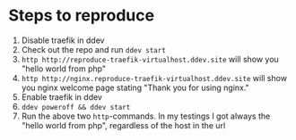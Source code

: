 # Steps to reproduce

1. Disable traefik in ddev
2. Check out the repo and run `ddev start`
3. `http http://reproduce-traefik-virtualhost.ddev.site` will show you "hello world from php"
4. `http http://nginx.reproduce-traefik-virtualhost.ddev.site` will show you nginx welcome page stating "Thank you for using nginx."
5. Enable traefik in ddev
6. `ddev poweroff && ddev start`
7. Run the above two `http`-commands. In my testings I got always the "hello world from php", regardless of the host in the url

